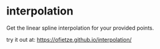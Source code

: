 # interpolation
Get the linear spline interpolation for your provided points.

try it out at: https://ofietze.github.io/interpolation/
